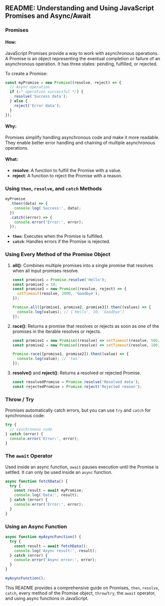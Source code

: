## README: Understanding and Using JavaScript Promises and Async/Await

### Promises

#### How:
JavaScript Promises provide a way to work with asynchronous operations. A Promise is an object representing the eventual completion or failure of an asynchronous operation. It has three states: pending, fulfilled, or rejected.

To create a Promise:

```javascript
const myPromise = new Promise((resolve, reject) => {
  // Async operation
  if (/* operation successful */) {
    resolve('Success data');
  } else {
    reject('Error data');
  }
});
```

#### Why:
Promises simplify handling asynchronous code and make it more readable. They enable better error handling and chaining of multiple asynchronous operations.

#### What:
- **resolve**: A function to fulfill the Promise with a value.
- **reject**: A function to reject the Promise with a reason.

### Using `then`, `resolve`, and `catch` Methods

```javascript
myPromise
  .then((data) => {
    console.log('Success:', data);
  })
  .catch((error) => {
    console.error('Error:', error);
  });
```

- **`then`**: Executes when the Promise is fulfilled.
- **`catch`**: Handles errors if the Promise is rejected.

### Using Every Method of the Promise Object

1. **all()**: Combines multiple promises into a single promise that resolves when all input promises resolve.

   ```javascript
   const promise1 = Promise.resolve('Hello');
   const promise2 = 10;
   const promise3 = new Promise((resolve, reject) => {
     setTimeout(resolve, 2000, 'Goodbye');
   });

   Promise.all([promise1, promise2, promise3]).then((values) => {
     console.log(values); // ['Hello', 10, 'Goodbye']
   });
   ```

2. **race()**: Returns a promise that resolves or rejects as soon as one of the promises in the iterable resolves or rejects.

   ```javascript
   const promise1 = new Promise((resolve) => setTimeout(resolve, 500, 'one'));
   const promise2 = new Promise((resolve) => setTimeout(resolve, 100, 'two'));

   Promise.race([promise1, promise2]).then((value) => {
     console.log(value); // 'two'
   });
   ```

3. **resolve()** and **reject()**: Returns a resolved or rejected Promise.

   ```javascript
   const resolvedPromise = Promise.resolve('Resolved data');
   const rejectedPromise = Promise.reject('Rejected reason');
   ```

### Throw / Try

Promises automatically catch errors, but you can use `try` and `catch` for synchronous code:

```javascript
try {
  // synchronous code
} catch (error) {
  console.error('Error:', error);
}
```

### The `await` Operator

Used inside an async function, `await` pauses execution until the Promise is settled. It can only be used inside an `async` function.

```javascript
async function fetchData() {
  try {
    const result = await myPromise;
    console.log('Data:', result);
  } catch (error) {
    console.error('Error:', error);
  }
}
```

### Using an Async Function

```javascript
async function myAsyncFunction() {
  try {
    const result = await fetchData();
    console.log('Async result:', result);
  } catch (error) {
    console.error('Async error:', error);
  }
}

myAsyncFunction();
```

This README provides a comprehensive guide on Promises, `then`, `resolve`, `catch`, every method of the Promise object, `throw`/`try`, the `await` operator, and using async functions in JavaScript.

